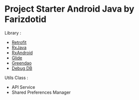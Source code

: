 # Project Starter Android Java by Farizdotid

Library :

* [Retrofit](https://square.github.io/retrofit/)
* [RxJava](https://github.com/ReactiveX/RxJava)
* [RxAndroid](https://github.com/ReactiveX/RxAndroid)
* [Glide](https://github.com/bumptech/glide)
* [Greendao](http://greenrobot.org/greendao/)
* [Debug DB](https://github.com/amitshekhariitbhu/Android-Debug-Database)

Utils Class :
* API Service
* Shared Preferences Manager